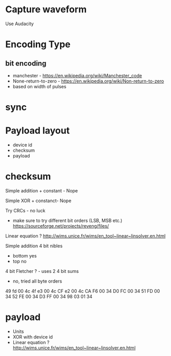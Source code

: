 # Capture waveform

Use Audacity

# Encoding Type

## bit encoding
* manchester - https://en.wikipedia.org/wiki/Manchester_code
* None-return-to-zero - https://en.wikipedia.org/wiki/Non-return-to-zero
* based on width of pulses 

# sync

# Payload layout

* device id
* checksum
* payload

# checksum

Simple addition + constant - Nope

Simple XOR + constanct- Nope

Try CRCs - no luck
  - make sure to try different bit orders (LSB, MSB etc.)
  https://sourceforge.net/projects/reveng/files/

Linear equation ? http://wims.unice.fr/wims/en_tool~linear~linsolver.en.html

Simple addition 4 bit nibles
 - bottom yes
 - top no

4 bit Fletcher ? - uses 2 4 bit sums
 - no, tried all byte orders

49 fd 00 4c
4f e3 00 4c
CF e2 00 4c
CA F6 00 34
D0 FC 00 34
51 FD 00 34
52 FE 00 34
D3 FF 00 34
98 03 01 34

# payload

* Units 
* XOR with device id
* Linear equation ? http://wims.unice.fr/wims/en_tool~linear~linsolver.en.html 
